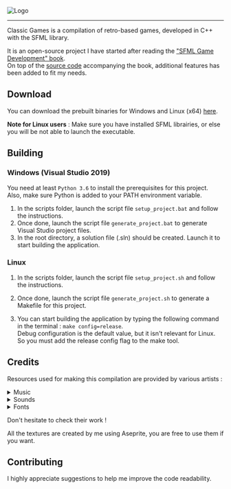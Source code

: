 ![Logo](resources/textures/title_text.png)

***

Classic Games is a compilation of retro-based games, developed in C++ with the SFML library.

It is an open-source project I have started after reading the ["SFML Game Development" book](https://www.packtpub.com/product/sfml-game-development/9781849696845).\
On top of the [source code](https://github.com/SFML/SFML-Game-Development-Book) accompanying the book, additional features has been added to fit my needs.

## Download

You can download the prebuilt binaries for Windows and Linux (x64) [here](https://github.com/razorbeard/classic-games/releases).

**Note for Linux users** :
Make sure you have installed SFML librairies, or else you will be not able to launch the executable.


## Building

### Windows (Visual Studio 2019)

You need at least `Python 3.6` to install the prerequisites for this project. Also, make sure Python is added to your PATH environment variable.

1. In the scripts folder, launch the script file `setup_project.bat` and follow the instructions.
2. Once done, launch the script file `generate_project.bat` to generate Visual Studio project files.
3. In the root directory, a solution file (.sln) should be created. Launch it to start building the application.

### Linux

1. In the scripts folder, launch the script file `setup_project.sh` and follow the instructions.

2. Once done, launch the script file `generate_project.sh` to generate a Makefile for this project.

3. You can start building the application by typing the following command in the terminal : `make config=release`.\
Debug configuration is the default value, but it isn't relevant for Linux. So you must add the release config flag to the make tool.

## Credits

Resources used for making this compilation are provided by various artists :

<details>
  <summary>Music</summary>
  
  * [Cunning plan](https://opengameart.org/content/cunning-plan-short-seamless-loop) (menu_theme.ogg) by congusbongus.
  * [On The Offensive](https://opengameart.org/content/8-bit-theme-on-the-offensive) (arkanoid_theme.ogg) by Wolfgang.
  * [Stage 1](https://opengameart.org/content/4-chiptunes-adventure) (tetris_theme.ogg) from Chiptune Adventures, by Juhani Junkala.
</details>

<details>
  <summary>Sounds</summary>
  
  * [win_jingle.wav and intro_jingle.wav](https://opengameart.org/content/nes-shooter-music-5-tracks-3-jingles) from NES Shooter Music, by SketchyLogic.
  * [start_pressed.wav](https://opengameart.org/content/nes-8-bit-sound-effects) from NES 8-bit sound effects, by shiru8bit.
  * [All others sounds](https://opengameart.org/content/512-sound-effects-8-bit-style) from 512 Sound Effects (8-bit style), by Juhani Junkala.
</details>

<details>
  <summary>Fonts</summary>
  
  * [sansation.ttf](https://www.dafont.com/fr/sansation.font) by Bernd Montag.
  * [upheavtt.ttf](https://www.dafont.com/upheaval.font) by Brian Kent.
  * [8_bit_arcade_in.ttf](https://www.dafont.com/8-bit-arcade.font) by Damien Gosset.
</details>

Don't hesitate to check their work !

All the textures are created by me using Aseprite, you are free to use them if you want.


## Contributing

I highly appreciate suggestions to help me improve the code readability.
